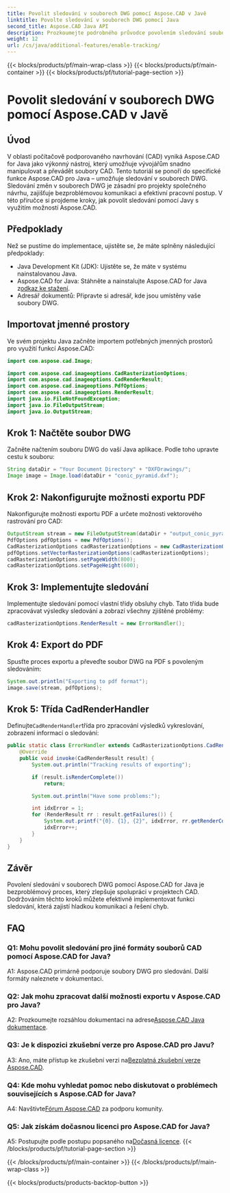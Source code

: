 ```yaml
---
title: Povolit sledování v souborech DWG pomocí Aspose.CAD v Javě
linktitle: Povolte sledování v souborech DWG pomocí Java
second_title: Aspose.CAD Java API
description: Prozkoumejte podrobného průvodce povolením sledování souborů DWG v Javě pomocí Aspose.CAD, který zajistí bezproblémovou spolupráci na projektech CAD.
weight: 12
url: /cs/java/additional-features/enable-tracking/
---
```


{{< blocks/products/pf/main-wrap-class >}}
{{< blocks/products/pf/main-container >}}
{{< blocks/products/pf/tutorial-page-section >}}

# Povolit sledování v souborech DWG pomocí Aspose.CAD v Javě

## Úvod

V oblasti počítačově podporovaného navrhování (CAD) vyniká Aspose.CAD for Java jako výkonný nástroj, který umožňuje vývojářům snadno manipulovat a převádět soubory CAD. Tento tutoriál se ponoří do specifické funkce Aspose.CAD pro Java – umožňuje sledování v souborech DWG. Sledování změn v souborech DWG je zásadní pro projekty společného návrhu, zajišťuje bezproblémovou komunikaci a efektivní pracovní postup. V této příručce si projdeme kroky, jak povolit sledování pomocí Javy s využitím možností Aspose.CAD.

## Předpoklady

Než se pustíme do implementace, ujistěte se, že máte splněny následující předpoklady:

- Java Development Kit (JDK): Ujistěte se, že máte v systému nainstalovanou Java.
-  Aspose.CAD for Java: Stáhněte a nainstalujte Aspose.CAD for Java z[odkaz ke stažení](https://releases.aspose.com/cad/java/).
- Adresář dokumentů: Připravte si adresář, kde jsou umístěny vaše soubory DWG.

## Importovat jmenné prostory

Ve svém projektu Java začněte importem potřebných jmenných prostorů pro využití funkcí Aspose.CAD:

```java
import com.aspose.cad.Image;

import com.aspose.cad.imageoptions.CadRasterizationOptions;
import com.aspose.cad.imageoptions.CadRenderResult;
import com.aspose.cad.imageoptions.PdfOptions;
import com.aspose.cad.imageoptions.RenderResult;
import java.io.FileNotFoundException;
import java.io.FileOutputStream;
import java.io.OutputStream;
```

## Krok 1: Načtěte soubor DWG

Začněte načtením souboru DWG do vaší Java aplikace. Podle toho upravte cestu k souboru:

```java
String dataDir = "Your Document Directory" + "DXFDrawings/";
Image image = Image.load(dataDir + "conic_pyramid.dxf");
```

## Krok 2: Nakonfigurujte možnosti exportu PDF

Nakonfigurujte možnosti exportu PDF a určete možnosti vektorového rastrování pro CAD:

```java
OutputStream stream = new FileOutputStream(dataDir + "output_conic_pyramid.pdf");
PdfOptions pdfOptions = new PdfOptions();
CadRasterizationOptions cadRasterizationOptions = new CadRasterizationOptions();
pdfOptions.setVectorRasterizationOptions(cadRasterizationOptions);
cadRasterizationOptions.setPageWidth(800);
cadRasterizationOptions.setPageHeight(600);
```

## Krok 3: Implementujte sledování

Implementujte sledování pomocí vlastní třídy obsluhy chyb. Tato třída bude zpracovávat výsledky sledování a zobrazí všechny zjištěné problémy:

```java
cadRasterizationOptions.RenderResult = new ErrorHandler();
```

## Krok 4: Export do PDF

Spusťte proces exportu a převeďte soubor DWG na PDF s povoleným sledováním:

```java
System.out.println("Exporting to pdf format");
image.save(stream, pdfOptions);
```

## Krok 5: Třída CadRenderHandler

 Definujte`CadRenderHandler`třída pro zpracování výsledků vykreslování, zobrazení informací o sledování:

```java
public static class ErrorHandler extends CadRasterizationOptions.CadRenderHandler {
    @Override
    public void invoke(CadRenderResult result) {
        System.out.println("Tracking results of exporting");

        if (result.isRenderComplete())
            return;

        System.out.println("Have some problems:");

        int idxError = 1;
        for (RenderResult rr : result.getFailures()) {
            System.out.printf("{0}. {1}, {2}", idxError, rr.getRenderCode(), rr.getMessage());
            idxError++;
        }
    }
}
```

## Závěr

Povolení sledování v souborech DWG pomocí Aspose.CAD for Java je bezproblémový proces, který zlepšuje spolupráci v projektech CAD. Dodržováním těchto kroků můžete efektivně implementovat funkci sledování, která zajistí hladkou komunikaci a řešení chyb.

## FAQ

### Q1: Mohu povolit sledování pro jiné formáty souborů CAD pomocí Aspose.CAD for Java?

A1: Aspose.CAD primárně podporuje soubory DWG pro sledování. Další formáty naleznete v dokumentaci.

### Q2: Jak mohu zpracovat další možnosti exportu v Aspose.CAD pro Java?

 A2: Prozkoumejte rozsáhlou dokumentaci na adrese[Aspose.CAD Java dokumentace](https://reference.aspose.com/cad/java/).

### Q3: Je k dispozici zkušební verze pro Aspose.CAD pro Javu?

 A3: Ano, máte přístup ke zkušební verzi na[Bezplatná zkušební verze Aspose.CAD](https://releases.aspose.com/).

### Q4: Kde mohu vyhledat pomoc nebo diskutovat o problémech souvisejících s Aspose.CAD for Java?

 A4: Navštivte[Fórum Aspose.CAD](https://forum.aspose.com/c/cad/19) za podporu komunity.

### Q5: Jak získám dočasnou licenci pro Aspose.CAD for Java?

 A5: Postupujte podle postupu popsaného na[Dočasná licence](https://purchase.aspose.com/temporary-license/).
{{< /blocks/products/pf/tutorial-page-section >}}

{{< /blocks/products/pf/main-container >}}
{{< /blocks/products/pf/main-wrap-class >}}

{{< blocks/products/products-backtop-button >}}
